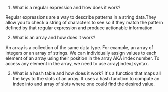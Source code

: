 1. What is a regular expression and how does it work?

Regular expressions are a way to describe patterns in a string data.They allow you to check a string of characters to see so if they match the pattern defined by that regular expression and produce actionable information.


2. What is an array and how does it work?

An array is a collection of the same data type. For example, an array of integers or an array of strings. We can individually assign values to each element of an array using their position in the array AKA index number. To access any element in the array, we need to use array[index] syntax.

3. What is a hash table and how does it work?
It's a function that maps all the keys to the slots of an array. It uses a hash function to compute an index into and array of slots where one could find the desired value.